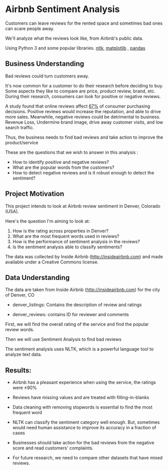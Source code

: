 # Airbnb Sentiment Analysis

Customers can leave reviews for the rented space and sometimes bad ones can scare people away.

We'll analyze what the reviews look like, from Airbnb's public data.

Using Python 3 and some popular libraries. 
[nltk](https://www.nltk.org/), [matplotlib](https://matplotlib.org/) , [pandas](https://pandas.pydata.org/)




## Business Understanding

Bad reviews could turn customers away.

It's now common for a customer to do their research before deciding to buy. 
Some aspects they like to compare are price, product review, brand, etc. 
During their research, consumers can look for positive or negative reviews.


A study found that online reviews affect [67%](https://soundwave.co.uk/blog/study-finds-67-of-consumers-are-influenced-by-online-reviews) of consumer purchasing decisions. 
Positive reviews would increase the reputation, and able to drive more sales. 
Meanwhile, negative reviews could be detrimental to business. Revenue Loss, Undermine brand image, drive away customer visits, and low search traffic.

Thus, the business needs to find bad reviews and take action to improve the product/service

These are the questions that we wish to answer in this analysis : 
- How to identify positive and negative reviews? 
- What are the popular words from the customers? 
- How to detect negative reviews and is it robust enough to detect the sentiment?




## Project Motivation

This project intends to look at Airbnb review sentiment in Denver, Colorado (USA). 

Here's the question I'm aiming to look at:

1. How is the rating across properties in Denver? 
2. What are the most frequent words used in reviews?
3. How is the performance of sentiment analysis in the reviews?
4. Is the sentiment analysis able to classify sentiments?

The data was collected by Inside Airbnb
(http://insideairbnb.com) and made available under a Creative Commons license.




## Data Understanding

The data are taken from Inside Airbnb (http://insideairbnb.com) for the city of Denver, CO
- denver_listings: Contains the description of review and ratings

- denver_reviews: contains ID for reviewer and comments 
    
First, we will find the overall rating of the service and find the popular review words.

Then we will use Sentiment Analysis to find bad reviews

The sentiment analysis uses NLTK, which is a powerful language tool to analyze text data. 




## Results:

- Airbnb has a pleasant experience when using the service, the ratings were ±90%

- Reviews have missing values and are treated with filling-in-blanks

- Data cleaning with removing stopwords is essential to find the most frequent word

- NLTK can classify the sentiment category well enough. But, sometimes would need human assistance to improve its accuracy in a fraction of cases

- Businesses should take action for the bad reviews from the negative score and read customers' complaints. 

- For future research, we need to compare other datasets that have mixed reviews.
